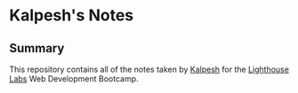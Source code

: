 # Kalpesh's Notes

## Summary
This repository contains all of the notes taken by [Kalpesh](https://github.com/kunvar13) for the [Lighthouse Labs](https://www.lighthouselabs.ca) Web Development Bootcamp.